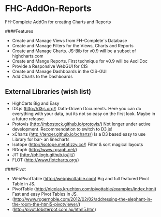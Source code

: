 FHC-AddOn-Reports
=================

FH-Complete AddOn for creating Charts and Reports

####Features
- Create and Manage Views from FH-Complete´s Database
- Create and Manage Filters for the Views, Charts and Reports
- Create and Manage Charts. JS-Bib for v0.9 will be a subset of highcharts.com
- Create and Mange Reports. First technique for v0.9 will be AsciiDoc
- Provide a Responsive WebGUI for CIS
- Create and Manage Dashboards in the CIS-GUI
- Add Charts to the Dashboards



External Libraries (wish list)
------------------------------

- HighCarts
Big and Easy
- D3.js (http://d3js.org/)
Data-Driven Documents. Here you can do everything with your data, but its not so easy on the first look. Maybe in a future release.
- Protovis (http://mbostock.github.io/protovis/)
Not longer under active development. Recommendation to switch to D3.js!
- xCharts (http://tenxer.github.io/xcharts/)
Is a D3 based easy to use Library for bar- an linecharts
- Isotope (http://isotope.metafizzy.co/)
Filter & sort magical layouts
- RGraph (http://www.rgraph.net/)
- JIT (http://philogb.github.io/jit/)
- FLOT (http://www.flotcharts.org/)

####Pivot
- WebPivotTable (http://webpivottable.com)
Big and full featured Pivot Table in JS.
- PivotTable (http://nicolas.kruchten.com/pivottable/examples/index.html)
Fast and easy Pivot Tables in JS.
- (http://www.rogernoble.com/2012/02/02/addressing-the-elephant-in-the-room-the-html5-pivotviewer/)
- (http://pivot.lobsterpot.com.au/html5.htm)

